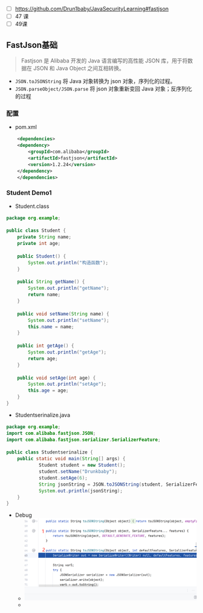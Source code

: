 - [ ] https://github.com/Drun1baby/JavaSecurityLearning#fastjson
- [ ] 47 课
- [ ] 49课

## FastJson基础

>Fastjson 是 Alibaba 开发的 Java 语言编写的高性能 JSON 库，用于将数据在 JSON 和 Java Object 之间互相转换。


- `JSON.toJSONString` 将 Java 对象转换为 json 对象，序列化的过程。
- `JSON.parseObject/JSON.parse` 将 json 对象重新变回 Java 对象；反序列化的过程

### 配置
- pom.xml
```xml
    <dependencies>  
    <dependency>  
        <groupId>com.alibaba</groupId>  
        <artifactId>fastjson</artifactId>  
        <version>1.2.24</version>  
    </dependency>  
    </dependencies>  
```


### Student  Demo1
- Student.class
```Java
package org.example;  
  
public class Student {  
    private String name;  
    private int age;  
  
    public Student() {  
        System.out.println("构造函数");  
    }  
  
    public String getName() {  
        System.out.println("getName");  
        return name;  
    }  
  
    public void setName(String name) {  
        System.out.println("setName");  
        this.name = name;  
    }  
  
    public int getAge() {  
        System.out.println("getAge");  
        return age;  
    }  
  
    public void setAge(int age) {  
        System.out.println("setAge");  
        this.age = age;  
    }  
}
```
- Studentserinalize.java
```java
package org.example;  
import com.alibaba.fastjson.JSON;  
import com.alibaba.fastjson.serializer.SerializerFeature;  
  
public class Studentserinalize {  
	public static void main(String[] args) {  
            Student student = new Student();  
            student.setName("Drunkbaby");  
            student.setAge(6);  
            String jsonString = JSON.toJSONString(student, SerializerFeature.WriteClassName);  
            System.out.println(jsonString);  
    }  
}
```

- Debug
	- ![](media/Pasted%20image%2020250628145625.png)
	- 